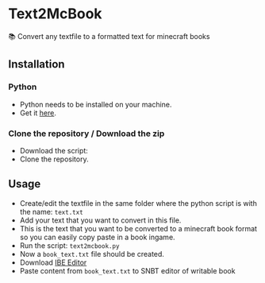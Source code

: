 # Text2McBook
📚 Convert any textfile to a formatted text for minecraft books

## Installation
### Python
- Python needs to be installed on your machine.  
- Get it [here](https://www.python.org/downloads/).  
### Clone the repository / Download the zip
- Download the script:
- Clone the repository.

## Usage
- Create/edit the textfile in the same folder where the python script is with the name: `text.txt`  
- Add your text that you want to convert in this file.  
- This is the text that you want to be converted to a minecraft book format so you can easily copy paste in a book ingame.  
- Run the script: `text2mcbook.py`  
- Now a `book_text.txt` file should be created.  
- Download [IBE Editor](https://modrinth.com/mod/ibe-editor)
- Paste content from `book_text.txt` to SNBT editor of writable book
